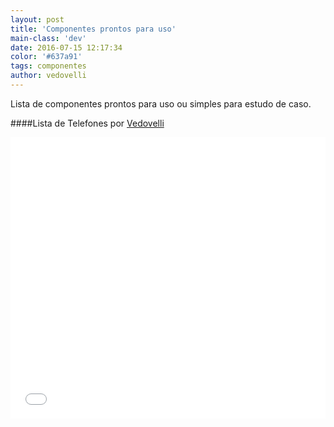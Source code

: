 ```yaml
---
layout: post
title: 'Componentes prontos para uso'
main-class: 'dev'
date: 2016-07-15 12:17:34 
color: '#637a91'
tags: componentes
author: vedovelli
---
```


Lista de componentes prontos para uso ou simples para estudo de caso.


####Lista de Telefones
por [Vedovelli](/author/vedovelli)

<iframe width="100%" height="450" src="//jsfiddle.net/vedovelli/tL99rc7n/embedded/js,html,result/" allowfullscreen="allowfullscreen" frameborder="0"></iframe>
